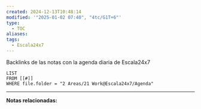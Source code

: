 ```yaml
---
created: 2024-12-13T10:48:14
modified: '"2025-01-02 07:40", "4tc/G1T+6"'
type:
  - TOC
aliases: 
tags:
  - Escala24x7
---
```

Backlinks de las notas con la agenda diaria de Escala24x7

```dataview
LIST
FROM [[#]]
WHERE file.folder = "2 Areas/21 Work@Escala24x7/Agenda"
```


--- 
 **Notas relacionadas:**
